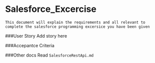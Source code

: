# Salesforce_Excercise

`This document will explain the requirements and all relevant to complete the salesforce programming excersice you have been given`

###User Story
Add story here


###Accepantce Criteria

###Other docs
Read `SalesforceRestApi.md`
